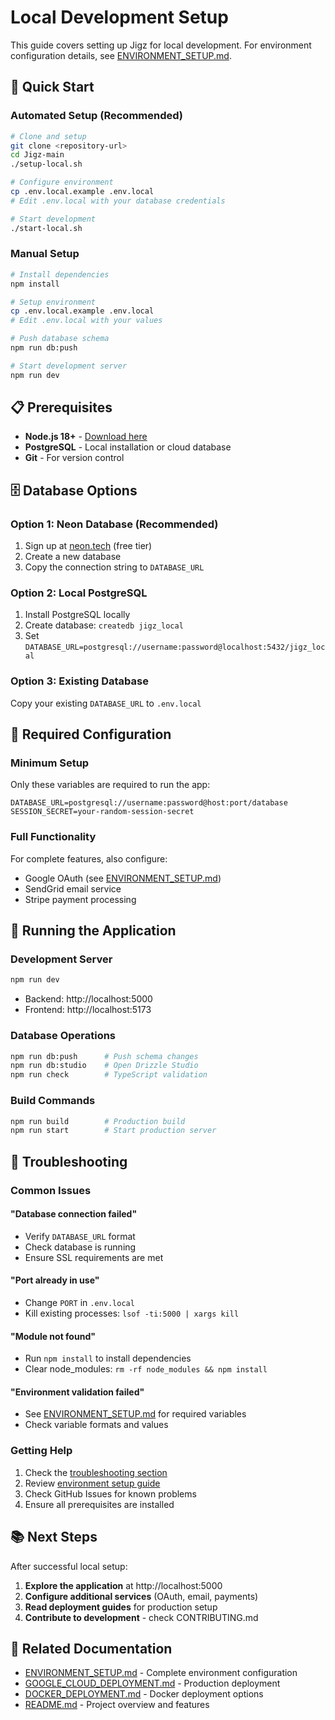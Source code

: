 # Local Development Setup

This guide covers setting up Jigz for local development. For environment configuration details, see [ENVIRONMENT_SETUP.md](ENVIRONMENT_SETUP.md).

## 🚀 Quick Start

### Automated Setup (Recommended)
```bash
# Clone and setup
git clone <repository-url>
cd Jigz-main
./setup-local.sh

# Configure environment
cp .env.local.example .env.local
# Edit .env.local with your database credentials

# Start development
./start-local.sh
```

### Manual Setup
```bash
# Install dependencies
npm install

# Setup environment
cp .env.local.example .env.local
# Edit .env.local with your values

# Push database schema
npm run db:push

# Start development server
npm run dev
```

## 📋 Prerequisites

- **Node.js 18+** - [Download here](https://nodejs.org/)
- **PostgreSQL** - Local installation or cloud database
- **Git** - For version control

## 🗄️ Database Options

### Option 1: Neon Database (Recommended)
1. Sign up at [neon.tech](https://neon.tech) (free tier)
2. Create a new database
3. Copy the connection string to `DATABASE_URL`

### Option 2: Local PostgreSQL
1. Install PostgreSQL locally
2. Create database: `createdb jigz_local`
3. Set `DATABASE_URL=postgresql://username:password@localhost:5432/jigz_local`

### Option 3: Existing Database
Copy your existing `DATABASE_URL` to `.env.local`

## 🔧 Required Configuration

### Minimum Setup
Only these variables are required to run the app:
```env
DATABASE_URL=postgresql://username:password@host:port/database
SESSION_SECRET=your-random-session-secret
```

### Full Functionality
For complete features, also configure:
- Google OAuth (see [ENVIRONMENT_SETUP.md](ENVIRONMENT_SETUP.md))
- SendGrid email service
- Stripe payment processing

## 🚀 Running the Application

### Development Server
```bash
npm run dev
```
- Backend: http://localhost:5000
- Frontend: http://localhost:5173

### Database Operations
```bash
npm run db:push      # Push schema changes
npm run db:studio    # Open Drizzle Studio
npm run check        # TypeScript validation
```

### Build Commands
```bash
npm run build        # Production build
npm run start        # Start production server
```

## 🐛 Troubleshooting

### Common Issues

#### "Database connection failed"
- Verify `DATABASE_URL` format
- Check database is running
- Ensure SSL requirements are met

#### "Port already in use"
- Change `PORT` in `.env.local`
- Kill existing processes: `lsof -ti:5000 | xargs kill`

#### "Module not found"
- Run `npm install` to install dependencies
- Clear node_modules: `rm -rf node_modules && npm install`

#### "Environment validation failed"
- See [ENVIRONMENT_SETUP.md](ENVIRONMENT_SETUP.md) for required variables
- Check variable formats and values

### Getting Help

1. Check the [troubleshooting section](ENVIRONMENT_SETUP.md#-troubleshooting)
2. Review [environment setup guide](ENVIRONMENT_SETUP.md)
3. Check GitHub Issues for known problems
4. Ensure all prerequisites are installed

## 📚 Next Steps

After successful local setup:

1. **Explore the application** at http://localhost:5000
2. **Configure additional services** (OAuth, email, payments)
3. **Read deployment guides** for production setup
4. **Contribute to development** - check CONTRIBUTING.md

## 🔗 Related Documentation

- [ENVIRONMENT_SETUP.md](ENVIRONMENT_SETUP.md) - Complete environment configuration
- [GOOGLE_CLOUD_DEPLOYMENT.md](GOOGLE_CLOUD_DEPLOYMENT.md) - Production deployment
- [DOCKER_DEPLOYMENT.md](DOCKER_DEPLOYMENT.md) - Docker deployment options
- [README.md](README.md) - Project overview and features